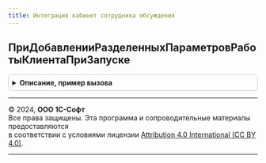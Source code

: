 ```yaml
---
title: Интеграция кабинет сотрудника обсуждения
---
```



## ПриДобавленииРазделенныхПараметровРаботыКлиентаПриЗапуске
<details style="margin: 1em 0; padding: 0.5em; border: 1px solid #ccc; border-radius: 6px;">

<summary style="font-weight: bold; cursor: pointer;">Описание, пример вызова</summary>

```bsl

Процедура ПриДобавленииРазделенныхПараметровРаботыКлиентаПриЗапуске(Параметры) Экспорт
```

Пример вызова
```bsl
ИнтеграцияКабинетСотрудникаОбсуждения.ПриДобавленииРазделенныхПараметровРаботыКлиентаПриЗапуске(Параметры) 
```
</details>

---

© 2024, **ООО 1С-Софт**  
Все права защищены. Эта программа и сопроводительные материалы предоставляются  
в соответствии с условиями лицензии [Attribution 4.0 International (CC BY 4.0)](https://creativecommons.org/licenses/by/4.0/legalcode).

---
